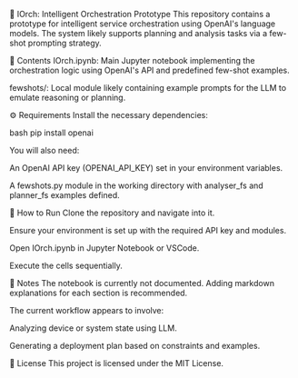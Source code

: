 🧠 IOrch: Intelligent Orchestration Prototype
This repository contains a prototype for intelligent service orchestration using OpenAI's language models. The system likely supports planning and analysis tasks via a few-shot prompting strategy.

📁 Contents
IOrch.ipynb: Main Jupyter notebook implementing the orchestration logic using OpenAI's API and predefined few-shot examples.

fewshots/: Local module likely containing example prompts for the LLM to emulate reasoning or planning.

⚙️ Requirements
Install the necessary dependencies:

bash
pip install openai

You will also need:

An OpenAI API key (OPENAI_API_KEY) set in your environment variables.

A fewshots.py module in the working directory with analyser_fs and planner_fs examples defined.

🚀 How to Run
Clone the repository and navigate into it.

Ensure your environment is set up with the required API key and modules.

Open IOrch.ipynb in Jupyter Notebook or VSCode.

Execute the cells sequentially.

📝 Notes
The notebook is currently not documented. Adding markdown explanations for each section is recommended.

The current workflow appears to involve:

Analyzing device or system state using LLM.

Generating a deployment plan based on constraints and examples.

📌 License
This project is licensed under the MIT License.
